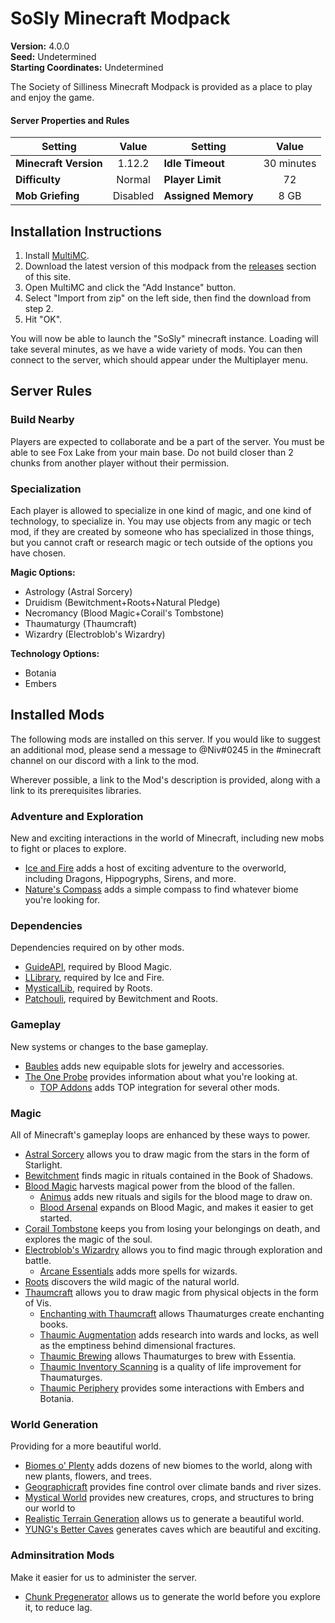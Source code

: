 # SoSly Minecraft Modpack
**Version:** 4.0.0<br />
**Seed:** Undetermined<br />
**Starting Coordinates:** Undetermined

The Society of Silliness Minecraft Modpack is provided as a place to play and enjoy the game. 

#### Server Properties and Rules
| Setting | Value | Setting | Value |
|-|:-:|-|:-:
| **Minecraft Version** | 1.12.2 | **Idle Timeout** | 30 minutes
| **Difficulty** | Normal | **Player Limit** | 72
| **Mob Griefing** | Disabled | **Assigned Memory** | 8 GB

## Installation Instructions
1. Install [MultiMC](https://multimc.org/).
2. Download the latest version of this modpack from the [releases](https://github.com/SoSly/minecraft/releases) section of this site.
3. Open MultiMC and click the "Add Instance" button.
4. Select "Import from zip" on the left side, then find the download from step 2.
5. Hit "OK".

You will now be able to launch the "SoSly" minecraft instance.  Loading will take several minutes, as we have a wide variety of mods.  You can then connect to the server, which should appear under the Multiplayer menu.    

## Server Rules
### Build Nearby
Players are expected to collaborate and be a part of the server.  You must be able to see Fox Lake from your main base.  Do not build closer than 2 chunks from another player without their permission.

### Specialization
Each player is allowed to specialize in one kind of magic, and one kind of technology, to specialize in.  You may use objects from any magic or tech mod, if they are created by someone who has specialized in those things, but you cannot craft or research magic or tech outside of the options you have chosen.

**Magic Options:**
- Astrology (Astral Sorcery)
- Druidism (Bewitchment+Roots+Natural Pledge)
- Necromancy (Blood Magic+Corail's Tombstone)
- Thaumaturgy (Thaumcraft)
- Wizardry (Electroblob's Wizardry)

**Technology Options:**
- Botania
- Embers

## Installed Mods
The following mods are installed on this server.  If you would like to suggest an additional mod, please send a message to @Niv#0245 in the #minecraft channel on our discord with a link to the mod.

Wherever possible, a link to the Mod's description is provided, along with a link to its prerequisites libraries.

### Adventure and Exploration
New and exciting interactions in the world of Minecraft, including new mobs to fight or places to explore.

- [Ice and Fire](https://www.curseforge.com/minecraft/mc-mods/ice-and-fire-dragons) adds a host of exciting adventure to the overworld, including Dragons, Hippogryphs, Sirens, and more.
- [Nature's Compass](https://www.curseforge.com/minecraft/mc-mods/natures-compass) adds a simple compass to find whatever biome you're looking for.

### Dependencies
Dependencies required on by other mods.

- [GuideAPI](https://www.curseforge.com/minecraft/mc-mods/guide-api), required by Blood Magic.
- [LLibrary](https://www.curseforge.com/minecraft/mc-mods/llibrary), required by Ice and Fire.
- [MysticalLib](https://www.curseforge.com/minecraft/mc-mods/mysticallib), required by Roots.
- [Patchouli](https://www.curseforge.com/minecraft/mc-mods/patchouli), required by Bewitchment and Roots.

### Gameplay
New systems or changes to the base gameplay.

- [Baubles](https://www.curseforge.com/minecraft/mc-mods/baubles) adds new equipable slots for jewelry and accessories.
- [The One Probe](https://www.curseforge.com/minecraft/mc-mods/the-one-probe) provides information about what you're looking at.
    - [TOP Addons](https://www.curseforge.com/minecraft/mc-mods/top-addons) adds TOP integration for several other mods.

### Magic
All of Minecraft's gameplay loops are enhanced by these ways to power.

- [Astral Sorcery](https://www.curseforge.com/minecraft/mc-mods/astral-sorcery) allows you to draw magic from the stars in the form of Starlight.
- [Bewitchment](https://www.curseforge.com/minecraft/mc-mods/bewitchment) finds magic in rituals contained in the Book of Shadows.
- [Blood Magic](https://www.curseforge.com/minecraft/mc-mods/blood-magic) harvests magical power from the blood of the fallen.
    - [Animus](https://www.curseforge.com/minecraft/mc-mods/animus) adds new rituals and sigils for the blood mage to draw on.
    - [Blood Arsenal](https://www.curseforge.com/minecraft/mc-mods/blood-arsenal) expands on Blood Magic, and makes it easier to get started.
- [Corail Tombstone](https://www.curseforge.com/minecraft/mc-mods/corail-tombstone) keeps you from losing your belongings on death, and explores the magic of the soul.
- [Electroblob's Wizardry](https://www.curseforge.com/minecraft/mc-mods/electroblobs-wizardry) allows you to find magic through exploration and battle.
    - [Arcane Essentials](https://www.curseforge.com/minecraft/mc-mods/arcane-essentials) adds more spells for wizards.
- [Roots](https://www.curseforge.com/minecraft/mc-mods/roots) discovers the wild magic of the natural world.
- [Thaumcraft](https://www.curseforge.com/minecraft/mc-mods/thaumcraft) allows you to draw magic from physical objects in the form of Vis.
    - [Enchanting with Thaumcraft](https://www.curseforge.com/minecraft/mc-mods/enchanting-with-thaumcraft) allows Thaumaturges create enchanting books.
    - [Thaumic Augmentation](https://www.curseforge.com/minecraft/mc-mods/thaumic-augmentation) adds research into wards and locks, as well as the emptiness behind dimensional fractures.
    - [Thaumic Brewing](https://www.curseforge.com/minecraft/mc-mods/thaumic-brewing) allows Thaumaturges to brew with Essentia.
    - [Thaumic Inventory Scanning](https://www.curseforge.com/minecraft/mc-mods/thaumcraft-inventory-scanning) is a quality of life improvement for Thaumaturges.
    - [Thaumic Periphery](https://www.curseforge.com/minecraft/mc-mods/thaumic-periphery) provides some interactions with Embers and Botania.

### World Generation
Providing for a more beautiful world.

- [Biomes o' Plenty](https://www.curseforge.com/minecraft/mc-mods/biomes-o-plenty) adds dozens of new biomes to the world, along with new plants, flowers, and trees.
- [Geographicraft](https://www.curseforge.com/minecraft/mc-mods/climate-control-geographicraft) provides fine control over climate bands and river sizes.
- [Mystical World](https://www.curseforge.com/minecraft/mc-mods/mystical-world) provides new creatures, crops, and structures to bring our world to
- [Realistic Terrain Generation](https://www.curseforge.com/minecraft/mc-mods/realistic-terrain-generation) allows us to generate a beautiful world.
- [YUNG's Better Caves](https://www.curseforge.com/minecraft/mc-mods/yungs-better-caves) generates caves which are beautiful and exciting.

### Adminsitration Mods
Make it easier for us to administer the server.

- [Chunk Pregenerator](https://www.curseforge.com/minecraft/mc-mods/chunkpregenerator) allows us to generate the world before you explore it, to reduce lag.
